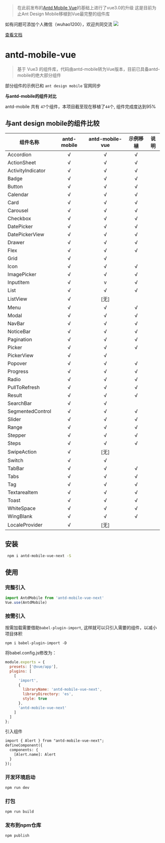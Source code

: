 > 在此前发布的[Antd Mobile Vue](https://github.com/wuhao000/antd-mobile-vue)的基础上进行了vue3.0的升级
> 这是目前为止Ant Design Mobile移植到Vue最完整的组件库

如有问题可添加个人微信（wuhao1200），欢迎共同交流
![](http://chuantu.xyz/t6/740/1595927552x-633054266.jpg)

[查看文档](https://antdmobilevue3.aegis-info.com)

# antd-mobile-vue

> 基于 Vue3 的组件库，代码由antd-mobile转为Vue版本，目前已具备antd-mobile的绝大部分组件

部分组件的示例已和 <code>ant design mobile</code> 官网同步

**与antd-mobile的组件对比**

antd-mobile 共有 <code>47</code>个组件，本项目截至现在移植了<code>44</code>个, 组件完成度达到95%

## 与ant design mobile的组件比较

组件名称 | antd-mobile | antd-mobile-vue | 示例移植 |说明
--- | :---: | :---: | :---: | ---
Accordion | √ | √ | √
ActionSheet | √ | √ | √
ActivityIndicator | √ | √ | √
Badge | √ | √ | √
Button | √ | √ | √
Calendar | √ | √ | √
Card | √ | √ | √
Carousel | √ | √ | √
Checkbox | √ | √ | √
DatePicker | √ | √ | √
DatePickerView | √ | √ | √
Drawer | √ | √ | √
Flex | √ | √ | √
Grid | √ | √
Icon | √ | √ | √
ImagePicker | √ | √ | √
InputItem | √ | v | √
List | √ | √ | √
ListView | √ | [无]
Menu | √ | √ | √
Modal | √ | √ | √
NavBar | √ | √ | √
NoticeBar | √ | √ | √
Pagination | √ | √ | √
Picker | √ | √ | √
PickerView | √ | √
Popover | √ | √ | √
Progress | √ | √ | √
Radio | √ | √ | √
PullToRefresh | √ | √ | √
Result | √ | √ | √
SearchBar | √ | √
SegmentedControl | √ | √ | √
Slider | √ | √ | √
Range | √ | √ | √
Stepper | √ | √ | √
Steps | √ | √ | √
SwipeAction | √ |  [无]
Switch | √ | √
TabBar | √ | √ | √
Tabs | √ | √ | √
Tag | √ | √ | √
TextareaItem | √ | √ | √
Toast | √ | √ | √
WhiteSpace | √ | √ | √
WingBlank | √ | √ | √
LocaleProvider | √ | [无]

## 安装

```bash
 npm i antd-mobile-vue-next -S
```
## 使用

### 完整引入

```javascript
import AntdMobile from 'antd-mobile-vue-next'
Vue.use(AntdMobile)
```


### 按需引入

按需加载需要借助<code>babel-plugin-import</code>, 这样就可以只引入需要的组件，以减小项目体积

```shell
npm i babel-plugin-import -D
```

将babel.config.js修改为：

```javascript
module.exports = {
  presets: ['@vue/app'],
  plugins: [
    [
      'import',
      {
        libraryName: 'antd-mobile-vue-next',
        libraryDirectory: 'es',
        style: true
      },
      'antd-mobile-vue-next'
    ]
  ]
};
```

引入组件

```html
import { Alert } from "antd-mobile-vue-next";
defineComponent({
  components: {
    [Alert.name]: Alert
  }
});
```

### 开发环境启动
```bash
npm run dev 
```
### 打包

```bash
npm run build
```

### 发布到npm仓库

```bash
npm publish
```

